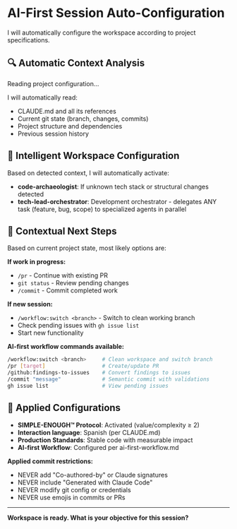 # AI-First Session Auto-Configuration

I will automatically configure the workspace according to project specifications.

## 🔍 Automatic Context Analysis

Reading project configuration...

I will automatically read:
- CLAUDE.md and all its references
- Current git state (branch, changes, commits)
- Project structure and dependencies  
- Previous session history

## 🚀 Intelligent Workspace Configuration

Based on detected context, I will automatically activate:
- **code-archaeologist**: If unknown tech stack or structural changes detected
- **tech-lead-orchestrator**: Development orchestrator - delegates ANY task (feature, bug, scope) to specialized agents in parallel

## 🎯 Contextual Next Steps

Based on current project state, most likely options are:

**If work in progress:**
- `/pr` - Continue with existing PR
- `git status` - Review pending changes
- `/commit` - Commit completed work

**If new session:**
- `/workflow:switch <branch>` - Switch to clean working branch
- Check pending issues with `gh issue list`
- Start new functionality

**AI-first workflow commands available:**
```bash
/workflow:switch <branch>     # Clean workspace and switch branch
/pr [target]                  # Create/update PR
/github:findings-to-issues    # Convert findings to issues
/commit "message"             # Semantic commit with validations
gh issue list                 # View pending issues
```

## 🔧 Applied Configurations

- **SIMPLE-ENOUGH™ Protocol**: Activated (value/complexity ≥ 2)
- **Interaction language**: Spanish (per CLAUDE.md)
- **Production Standards**: Stable code with measurable impact
- **AI-first Workflow**: Configured per ai-first-workflow.md

**Applied commit restrictions:**
- NEVER add "Co-authored-by" or Claude signatures
- NEVER include "Generated with Claude Code" 
- NEVER modify git config or credentials
- NEVER use emojis in commits or PRs

---

**Workspace is ready. What is your objective for this session?**